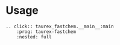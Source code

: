 # Usage

```{eval-rst}
.. click:: taurex_fastchem.__main__:main
    :prog: taurex-fastchem
    :nested: full
```
